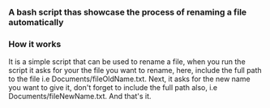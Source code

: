### A bash script thas showcase the process of renaming a file automatically

### How it works
It is a simple script that can be used to rename a file, when you run the script it asks for your the file you want to rename, here, 
include the full path to the file i.e Documents/fileOldName.txt.
Next, it asks for the new name you want to give it, don't forget to include the full path also, i.e Documents/fileNewName.txt.
And that's it.
